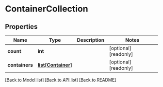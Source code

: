 # ContainerCollection

## Properties
Name | Type | Description | Notes
------------ | ------------- | ------------- | -------------
**count** | **int** |  | [optional] [readonly] 
**containers** | [**list[Container]**](Container.md) |  | [optional] [readonly] 

[[Back to Model list]](../README.md#documentation-for-models) [[Back to API list]](../README.md#documentation-for-api-endpoints) [[Back to README]](../README.md)


